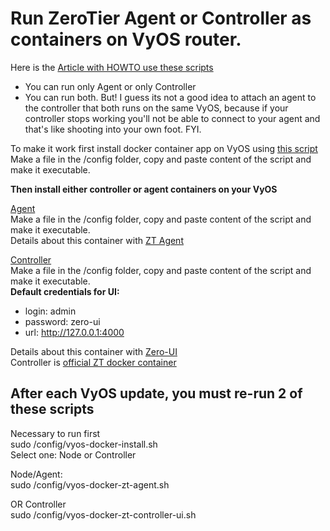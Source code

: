 # Run ZeroTier Agent or Controller as containers on VyOS router.<br />
 Here is the [Article with HOWTO use these scripts](https://medium.com/@qdrddr/run-zerotier-on-vyos-router-de5aaf1da02b)

* You can run only Agent or only Controller
* You can run both. But! I guess its not a good idea to attach an agent to the controller that both runs on the same VyOS, because if your controller stops working you'll not be able to connect to your agent and that's like shooting into your own foot. FYI.


To make it work first install docker container app on VyOS using [this script](docker/vyos-docker-install.md)<br />
Make a file in the /config folder, copy and paste content of the script and make it executable.<br />

**Then install either controller or agent containers on your VyOS**

[Agent](1.4.x/zt-agent.md)<br />
Make a file in the /config folder, copy and paste content of the script and make it executable.<br />
Details about this container with [ZT Agent](https://github.com/zyclonite/zerotier-docker)<br />

[Controller](1.4.x/zt-controller.md)<br />
Make a file in the /config folder, copy and paste content of the script and make it executable.<br />
**Default credentials for UI:**<br />
* login: admin<br />
* password: zero-ui<br />
* url: http://127.0.0.1:4000<br />

Details about this container with [Zero-UI](https://github.com/dec0dOS/zero-ui)<br />
Controller is [official ZT docker container](https://hub.docker.com/r/zerotier/zerotier)<br />

## After each VyOS update, you must re-run 2 of these scripts<br />

Necessary to run first<br />
sudo /config/vyos-docker-install.sh<br />
Select one: Node or Controller<br />

Node/Agent:<br />
sudo /config/vyos-docker-zt-agent.sh<br />

OR Controller<br />
sudo /config/vyos-docker-zt-controller-ui.sh<br />
